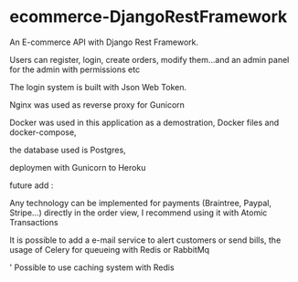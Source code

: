 # ecommerce-DjangoRestFramework

An E-commerce API with Django Rest Framework.

Users can register, login, create orders, modify them...and an admin panel for the admin with permissions etc

The login system is built with Json Web Token.

Nginx was used as reverse proxy for Gunicorn

Docker was used in this application as a demostration, Docker files and docker-compose,

the database used is Postgres, 

deploymen with Gunicorn to Heroku

future add :

  Any technology can be implemented for payments (Braintree, Paypal, Stripe...) directly in the order view, I recommend using it with Atomic Transactions 

  It is possible to add a e-mail service to alert customers or send bills, the usage of Celery for queueing with Redis or RabbitMq

 ' Possible to use caching system with Redis
